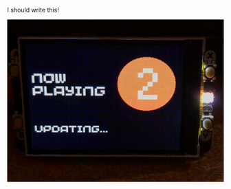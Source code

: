 I should write this!

![Demo of the code running on the Display Pack 2.0](readme_images/radio_2_demo.gif)
